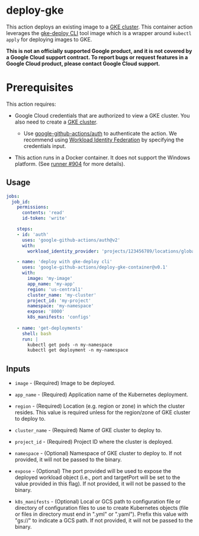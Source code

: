 # deploy-gke

This action deploys an existing image to a [GKE cluster](https://cloud.google.com/kubernetes-engine). This container action leverages the [gke-deploy CLI](https://github.com/GoogleCloudPlatform/cloud-builders/tree/master/gke-deploy) tool image which is a wrapper around `kubectl apply` for deploying images to GKE.

**This is not an officially supported Google product, and it is not covered by a Google Cloud support contract. To report bugs or request features in a Google Cloud product, please contact Google Cloud support.**

# Prerequisites

This action requires:

- Google Cloud credentials that are authorized to view a GKE cluster. You also need to create a [GKE cluster](https://cloud.google.com/kubernetes-engine/docs/deploy-app-cluster).
  - Use [google-github-actions/auth](https://github.com/google-github-actions/auth) to authenticate the action. We recommend using [Workload Identity Federation](https://cloud.google.com/iam/docs/workload-identity-federation) by specifying the credentials input.

- This action runs in a Docker container. It does not support the Windows platform. (See [runner #904](https://github.com/actions/runner/issues/904) for more details).

## Usage

```yaml
jobs:
  job_id:
    permissions:
      contents: 'read'
      id-token: 'write'

    steps:
    - id: 'auth'
      uses: 'google-github-actions/auth@v2'
      with:
        workload_identity_provider: 'projects/123456789/locations/global/workloadIdentityPools/my-pool/providers/my-provider'

    - name: 'deploy with gke-deploy cli'
      uses: 'google-github-actions/deploy-gke-container@v0.1'
      with:
        image: 'my-image'
        app_name: 'my-app'
        region: 'us-central1'
        cluster_name: 'my-cluster'
        project_id: 'my-project'
        namespace: 'my-namespace'
        expose: '8000'
        k8s_manifests: 'configs'
    
    - name: 'get-deployments'
      shell: bash
      run: |
        kubectl get pods -n my-namespace
        kubectl get deployment -n my-namespace
```

## Inputs
- `image` - (Required) Image to be deployed.

- `app_name` - (Required) Application name of the Kubernetes deployment.

- `region` - (Required) Location (e.g. region or zone) in which the cluster
    resides. This value is required unless for the region/zone of GKE cluster
    to deploy to.

- `cluster_name` - (Required) Name of GKE cluster to deploy to.

- `project_id` - (Required) Project ID where the cluster is deployed.

- `namespace` - (Optional) Namespace of GKE cluster to deploy to.
    If not provided, it will not be passed to the binary. 

- `expose` - (Optional) The port provided will be used to expose the deployed
   workload object (i.e., port and targetPort will be set to the value provided
   in this flag). If not provided, it will not be passed to the binary.

- `k8s_manifests` - (Optional) Local or GCS path to configuration file or
   directory of configuration files to use to create Kubernetes objects
   (file or files in directory must end in ".yml" or ".yaml").
   Prefix this value with "gs://" to indicate a GCS path.
   If not provided, it will not be passed to the binary.
